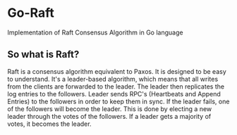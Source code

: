 # Go-Raft
Implementation of Raft Consensus Algorithm in Go language

## So what is Raft?
Raft is a consensus algorithm equivalent to Paxos. It is designed to be easy to understand. It's a leader-based algorithm, which means that all writes from the clients are forwarded to the leader. The leader then replicates the log entries to the followers. Leader sends RPC's (Heartbeats and Append Entries) to the followers in order to keep them in sync. If the leader fails, one of the followers will become the leader. This is done by electing a new leader through the votes of the followers. If a leader gets a majority of votes, it becomes the leader. 